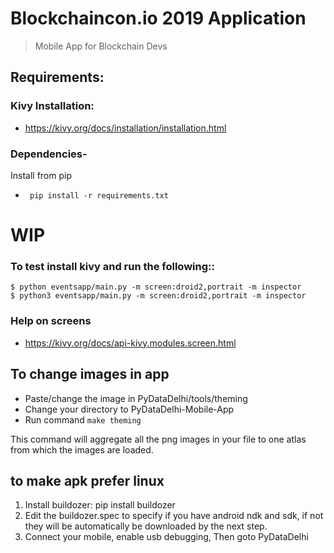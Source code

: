 Blockchaincon.io 2019 Application
=======
> Mobile App for Blockchain Devs

## Requirements:
### Kivy Installation:
-   https://kivy.org/docs/installation/installation.html
### Dependencies-
Install from pip
-  ` pip install -r requirements.txt`

WIP
====

### To test install kivy and run the following::

    $ python eventsapp/main.py -m screen:droid2,portrait -m inspector
    $ python3 eventsapp/main.py -m screen:droid2,portrait -m inspector

### Help on screens
- https://kivy.org/docs/api-kivy.modules.screen.html

## To change images in app
   - Paste/change the image in PyDataDelhi/tools/theming
   - Change your directory to PyDataDelhi-Mobile-App
   - Run command ``make theming``

This command will aggregate all the png images in your file to one atlas
from which the images are loaded.

## to make apk **prefer linux**

1. Install buildozer: pip install buildozer
2. Edit the buildozer.spec to specify if you have android ndk and sdk,
   if not they will be automatically be downloaded by the next step.
3. Connect your mobile, enable usb debugging, Then goto PyDataDelhi